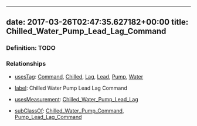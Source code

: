 
---
date: 2017-03-26T02:47:35.627182+00:00
title: Chilled_Water_Pump_Lead_Lag_Command
---
### Definition: TODO

### Relationships

* [usesTag](https://brickschema.org/schema/1.0/BrickFrame#usesTag): [Command](https://brickschema.org/schema/1.0/BrickTag#Command), [Chilled](https://brickschema.org/schema/1.0/BrickTag#Chilled), [Lag](https://brickschema.org/schema/1.0/BrickTag#Lag), [Lead](https://brickschema.org/schema/1.0/BrickTag#Lead), [Pump](https://brickschema.org/schema/1.0/BrickTag#Pump), [Water](https://brickschema.org/schema/1.0/BrickTag#Water)

* [label](http://www.w3.org/2000/01/rdf-schema#label): Chilled Water Pump Lead Lag Command

* [usesMeasurement](https://brickschema.org/schema/1.0/BrickFrame#usesMeasurement): [Chilled_Water_Pump_Lead_Lag](https://brickschema.org/schema/1.0/Brick#Chilled_Water_Pump_Lead_Lag)

* [subClassOf](http://www.w3.org/2000/01/rdf-schema#subClassOf): [Chilled_Water_Pump_Command](https://brickschema.org/schema/1.0/Brick#Chilled_Water_Pump_Command), [Pump_Lead_Lag_Command](https://brickschema.org/schema/1.0/Brick#Pump_Lead_Lag_Command)
